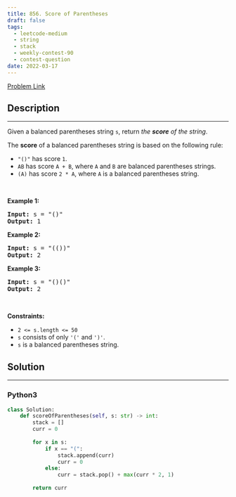 ```yaml
---
title: 856. Score of Parentheses
draft: false
tags: 
  - leetcode-medium
  - string
  - stack
  - weekly-contest-90
  - contest-question
date: 2022-03-17
---
```


[Problem Link](https://leetcode.com/problems/score-of-parentheses/)

## Description

---
<p>Given a balanced parentheses string <code>s</code>, return <em>the <strong>score</strong> of the string</em>.</p>

<p>The <strong>score</strong> of a balanced parentheses string is based on the following rule:</p>

<ul>
	<li><code>&quot;()&quot;</code> has score <code>1</code>.</li>
	<li><code>AB</code> has score <code>A + B</code>, where <code>A</code> and <code>B</code> are balanced parentheses strings.</li>
	<li><code>(A)</code> has score <code>2 * A</code>, where <code>A</code> is a balanced parentheses string.</li>
</ul>

<p>&nbsp;</p>
<p><strong class="example">Example 1:</strong></p>

<pre>
<strong>Input:</strong> s = &quot;()&quot;
<strong>Output:</strong> 1
</pre>

<p><strong class="example">Example 2:</strong></p>

<pre>
<strong>Input:</strong> s = &quot;(())&quot;
<strong>Output:</strong> 2
</pre>

<p><strong class="example">Example 3:</strong></p>

<pre>
<strong>Input:</strong> s = &quot;()()&quot;
<strong>Output:</strong> 2
</pre>

<p>&nbsp;</p>
<p><strong>Constraints:</strong></p>

<ul>
	<li><code>2 &lt;= s.length &lt;= 50</code></li>
	<li><code>s</code> consists of only <code>&#39;(&#39;</code> and <code>&#39;)&#39;</code>.</li>
	<li><code>s</code> is a balanced parentheses string.</li>
</ul>


## Solution

---
### Python3
``` py title='score-of-parentheses'
class Solution:
    def scoreOfParentheses(self, s: str) -> int:
        stack = []
        curr = 0
        
        for x in s:
            if x == "(":
                stack.append(curr)
                curr = 0
            else:
                curr = stack.pop() + max(curr * 2, 1)
        
        return curr
```

